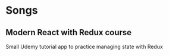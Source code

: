 # Songs

## Modern React with Redux course

Small Udemy tutorial app to practice managing state with Redux

